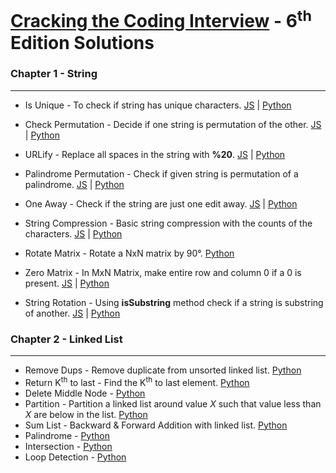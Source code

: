 # [Cracking the Coding Interview](https://www.flipkart.com/cracking-coding-interview-189-programming-questions-solutions/p/itmedsghcsquxwmr) - 6<sup>th</sup> Edition Solutions


### Chapter 1 - String
---
 - Is Unique - To check if string has unique characters. [JS](/chapter%201%20-%20arrays%20and%20strings/isunique.js) | [Python](/chapter%201%20-%20arrays%20and%20strings/1.1.py)

- Check Permutation - Decide if one string is permutation of the other. [JS](/chapter%201%20-%20arrays%20and%20strings/permutation.js) | [Python](/chapter%201%20-%20arrays%20and%20strings/1.2.py)
- URLify - Replace all spaces in the string with **%20**. [JS](/chapter%201%20-%20arrays%20and%20strings/urlify.js) | [Python](/chapter%201%20-%20arrays%20and%20strings/1.3.py)
- Palindrome Permutation - Check if given string is permutation of a palindrome. [JS](/chapter%201%20-%20arrays%20and%20strings/permutation.palindrone.js) | [Python](/chapter%201%20-%20arrays%20and%20strings/1.4.py)
- One Away - Check if the string are just one edit away. [JS](/chapter%201%20-%20arrays%20and%20strings/one.edit.away.js) | [Python](/chapter%201%20-%20arrays%20and%20strings/1.5.py)
- String Compression - Basic string compression with the counts of the characters. [JS](/chapter%201%20-%20arrays%20and%20strings/string.compression.js) | [Python](/chapter%201%20-%20arrays%20and%20strings/1.6.py)
- Rotate Matrix - Rotate a NxN matrix by 90&deg;. [Python](/chapter%201%20-%20arrays%20and%20strings/1.7.py)
- Zero Matrix - In MxN Matrix, make entire row and column 0 if a 0 is present. [JS](/chapter%201%20-%20arrays%20and%20strings/zero.matrix.js) | [Python](/chapter%201%20-%20arrays%20and%20strings/1.8.py)
- String Rotation - Using **isSubstring** method check if a string is substring of another. [JS](/chapter%201%20-%20arrays%20and%20strings/string.rotation.js) | [Python](/chapter%201%20-%20arrays%20and%20strings/1.9.py)

### Chapter 2 - Linked List
---

- Remove Dups - Remove duplicate from unsorted linked list. [Python](/chapter%202%20-%20linked%20list/2.1.py)
- Return K<sup>th</sup> to last - Find the K<sup>th</sup> to last element. [Python](/chapter%202%20-%20linked%20list/2.2.py)
- Delete Middle Node - [Python](/chapter%202%20-%20linked%20list/2.3.py)
- Partition - Partition a linked list around value *X* such that value less than *X* are below in the list. [Python](/chapter%202%20-%20linked%20list/2.4.py)
- Sum List - Backward & Forward Addition with linked list. [Python](/chapter%202%20-%20linked%20list/2.5.py)
- Palindrome - [Python](/chapter%202%20-%20linked%20list/2.6.py)
- Intersection - [Python](/chapter%202%20-%20linked%20list/2.7.py)
- Loop Detection - [Python](/chapter%202%20-%20linked%20list/2.8.py)
